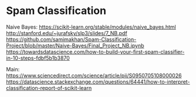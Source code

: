 # Spam Classification


Naive Bayes:
https://scikit-learn.org/stable/modules/naive_bayes.html
http://stanford.edu/~jurafsky/slp3/slides/7_NB.pdf
https://github.com/samimakhan/Spam-Classification-Project/blob/master/Naive-Bayes/Final_Project_NB.ipynb
https://towardsdatascience.com/how-to-build-your-first-spam-classifier-in-10-steps-fdbf5b1b3870

Main:
https://www.sciencedirect.com/science/article/pii/S0950705108000026
https://datascience.stackexchange.com/questions/64441/how-to-interpret-classification-report-of-scikit-learn
